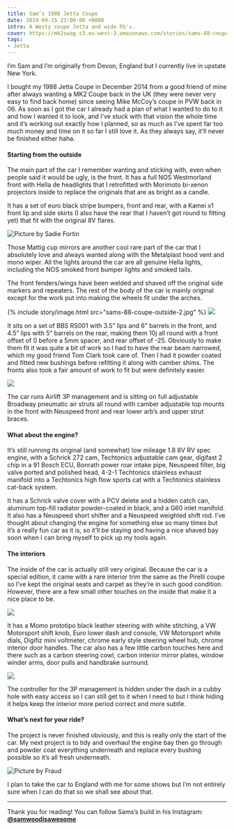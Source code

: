 ```yaml
---
title: Sam’s 1988 Jetta Coupe
date: 2019-09-15 23:00:00 +0000
intro: A Westy coupe Jetta and wide RS's.
cover: https://mk2swag.s3.eu-west-3.amazonaws.com/stories/sams-88-coupe-cover.jpg
tags:
- Jetta
---
```

I’m Sam and I’m originally from Devon, England but I currently live in upstate New York.

I bought my 1988 Jetta Coupe in December 2014 from a good friend of mine after always wanting a MK2 Coupe back in the UK (they were never very easy to find back home) since seeing Mike McCoy’s coupe in PVW back in 06. As soon as I got the car I already had a plan of what I wanted to do to it and how I wanted it to look, and I’ve stuck with that vision the whole time and it’s working out exactly how I planned, so as much as I’ve spent far too much money and time on it so far I still love it. As they always say, it’ll never be finished either haha.

#### Starting from the outside

The main part of the car I remember wanting and sticking with, even when people said it would be ugly, is the front. It has a full NOS Westmorland front with Hella de headlights that I retrofitted with Morimoto bi-xenon projectors inside to replace the originals that are as bright as a candle.

It has a set of euro black stripe bumpers, front and rear, with a Kamei x1 front lip and side skirts (I also have the rear that I haven’t got round to fitting yet) that fit with the original 8V flares.

![Picture by Sadie Fortin](https://mk2swag.s3.eu-west-3.amazonaws.com/stories/sams-88-coupe-outside.jpg)

Those Mattig cup mirrors are another cool rare part of the car that I absolutely love and always wanted along with the Metalplast hood vent and mono wiper. All the lights around the car are all genuine Hella lights, including the NOS smoked front bumper lights and smoked tails.

The front fenders/wings have been welded and shaved off the original side markers and repeaters. The rest of the body of the car is mainly original except for the work put into making the wheels fit under the arches.

{% include story/image.html src="sams-88-coupe-outside-2.jpg" %}
![](https://mk2swag.s3.eu-west-3.amazonaws.com/stories/sams-88-coupe-outside-2.jpg)

It sits on a set of BBS RS001 with 3.5” lips and 6” barrels in the front, and 4.5” lips with 5” barrels on the rear, making them 10j all round with a front offset of 0 before a 5mm spacer, and rear offset of -25. Obviously to make them fit it was quite a bit of work so I had to have the rear beam narrowed, which my good friend Tom Clark took care of. Then I had it powder coated and fitted new bushings before refitting it along with camber shims. The fronts also took a fair amount of work to fit but were definitely easier.

![](https://mk2swag.s3.eu-west-3.amazonaws.com/stories/sams-88-coupe-wheels.jpg)

The car runs Airlift 3P management and is sitting on full adjustable Broadway pneumatic air struts all round with camber adjustable top mounts in the front with Neuspeed front and rear lower arb’s and upper strut braces.

#### What about the engine?

It’s still running its original (and somewhat) low mileage 1.8 8V RV spec engine, with a Schrick 272 cam, Techtonics adjustable cam gear, digifast 2 chip in a 91 Bosch ECU, Bonrath power roar intake pipe, Neuspeed filter, big valve ported and polished head, 4-2-1 Techtonics stainless exhaust manifold into a Techtonics high flow sports cat with a Techtonics stainless cat-back system.

It has a Schrick valve cover with a PCV delete and a hidden catch can, aluminum top-fill radiator powder-coated in black, and a G60 inlet manifold. It also has a Neuspeed short shifter and a Neuspeed weighted shift rod. I’ve thought about changing the engine for something else so many times but it’s a really fun car as it is, so it’ll be staying and having a nice shaved bay soon when I can bring myself to pick up my tools again.

#### The interiors

The inside of the car is actually still very original. Because the car is a special edition, it came with a rare interior trim the same as the Pirelli coupe so I’ve kept the original seats and carpet as they’re in such good condition. However, there are a few small other touches on the inside that make it a nice place to be.

![](https://mk2swag.s3.eu-west-3.amazonaws.com/stories/sams-88-coupe-interior.jpg)

It has a Momo prototipo black leather steering with white stitching, a VW Motorsport shift knob, Euro lower dash and console, VW Motorsport white dials, Digifiz mini voltmeter, chrome early style steering wheel hub, chrome interior door handles. The car also has a few little carbon touches here and there such as a carbon steering cowl, carbon interior mirror plates, window winder arms, door pulls and handbrake surround.

![](https://mk2swag.s3.eu-west-3.amazonaws.com/stories/sams-88-coupe-interior-2.jpg)

The controller for the 3P management is hidden under the dash in a cubby hole with easy access so I can still get to it when I need to but I think hiding it helps keep the interior more period correct and more subtle.

#### What’s next for your ride?

The project is never finished obviously, and this is really only the start of the car. My next project is to tidy and overhaul the engine bay then go through and powder coat everything underneath and replace every bushing possible so it’s all fresh underneath.

![Picture by Fraud](https://mk2swag.s3.eu-west-3.amazonaws.com/stories/sams-88-coupe-conclusion.jpg)

I plan to take the car to England with me for some shows but I’m not entirely sure when I can do that so we shall see about that.

***

Thank you for reading! You can follow Sams’s build in his Instagram: [**@samwoodisawesome**](https://www.instagram.com/samwoodisawesome/)